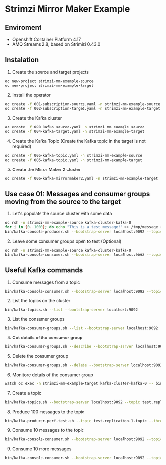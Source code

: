 # Strimzi Mirror Maker Example

## Enviroment 

* Openshift Container Platform 4.17
* AMQ Streams 2.8, based on Strimizi 0.43.0

## Instalation

1. Create the source and target projects

```sh
oc new-project strimzi-mm-example-source
oc new-project strimzi-mm-example-target
```

2. Install the operator

```sh
oc create -f 001-subscription-source.yaml -n strimzi-mm-example-source
oc create -f 002-subscription-target.yaml -n strimzi-mm-example-target
```

3. Create the Kafka cluster

```sh
oc create -f 003-kafka-source.yaml -n strimzi-mm-example-source
oc create -f 004-kafka-target.yaml -n strimzi-mm-example-target
```

4. Create the Kafka Topic (Create the Kafka topic in the target is not required)

```sh
oc create -f 005-kafka-topic.yaml -n strimzi-mm-example-source
oc create -f 005-kafka-topic.yaml -n strimzi-mm-example-target
```

5. Create the Mirror Maker 2 cluster
```sh
oc create -f 006-kafka-mirrormaker2.yaml -n strimzi-mm-example-target
```

## Use case 01: Messages and consumer groups moving from the source to the target

1. Let's populate the source cluster with some data

```sh
oc rsh -n strimzi-mm-example-source kafka-cluster-kafka-0
for i in {0..1000}; do echo "This is a test message!" >> /tmp/message < /tmp/message; done
bin/kafka-console-producer.sh --bootstrap-server localhost:9092 --topic example.topic < /tmp/message
```

2. Leave some consumer groups open to test (Optional)
```sh
oc rsh -n strimzi-mm-example-source kafka-cluster-kafka-0
bin/kafka-console-consumer.sh --bootstrap-server localhost:9092 --topic example.topic --group test-group --from-beginning
```

## Useful Kafka commands

1. Consume messages from a topic
```sh 
bin/kafka-console-consumer.sh --bootstrap-server localhost:9092 --topic example.topic --from-beginning
```

2. List the topics on the cluster
```sh 
bin/kafka-topics.sh --list --bootstrap-server localhost:9092
```

3. List the consumer groups
```sh 
bin/kafka-consumer-groups.sh --list --bootstrap-server localhost:9092
```

4. Get details of the consumer group 
```sh 
bin/kafka-consumer-groups.sh --describe --bootstrap-server localhost:9092  --group <name>
```

5. Delete the consumer group 
```sh 
bin/kafka-consumer-groups.sh --delete --bootstrap-server localhost:9092  --group <name>
```

6. Monitore details of the consumer group 
```sh 
watch oc exec -n strimzi-mm-example-target kafka-cluster-kafka-0 -- bin/kafka-consumer-groups.sh --describe --bootstrap-server localhost:9092  --group <name>
```

7. Create a topic
```sh 
bin/kafka-topics.sh --bootstrap-server localhost:9092 --topic test.replication.1.topic --create --partitions 1 --replication-factor 1
```

8. Produce 100 messages to the topic 
```sh 
bin/kafka-producer-perf-test.sh --topic test.replication.1.topic --throughput 1 --num-records 100 --record-size 64 --producer-props acks=1  --print-metrics --producer-props bootstrap.servers=localhost:9092
```

9. Consume 10 messages to the topic
```sh 
bin/kafka-console-consumer.sh --bootstrap-server localhost:9092 --topic test.replication.1.topic --group group.1 --from-beginning --max-messages 10
```

9. Consume 10 more messages
```sh 
bin/kafka-console-consumer.sh --bootstrap-server localhost:9092 --topic test.replication.1.topic --group group.1  --max-messages 10
```
